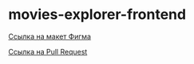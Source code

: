 # movies-explorer-frontend

[Ссылка на макет Фигма](https://www.figma.com/file/BQjKAj9GuVDDMWE2V5oVsy/Mi_Diploma?type=design&node-id=891%3A3857&mode=design&t=8Fcu0C86rT3Mtu3N-1)

[Ссылка на Pull Request](https://github.com/Krylatka2022/movies-explorer-frontend/pull/16#issue-1810756948)


